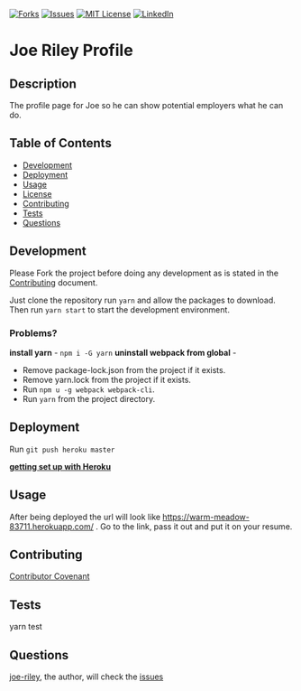 [![Forks][forks-shield]][forks-url]
[![Issues][issues-shield]][issues-url]
[![MIT License][license-shield]][license-url]
[![LinkedIn][linkedin-shield]][linkedin-url]

# Joe Riley Profile

## Description

The profile page for Joe so he can show potential employers what he can do.

## Table of Contents
* [Development](#development)
* [Deployment](#deployment)
* [Usage](#usage)
* [License](#license)
* [Contributing](#contributing)
* [Tests](#tests)
* [Questions](#questions)

## Development

Please Fork the project before doing any development as is stated in the [Contributing](#contributing) document.

Just clone the repository run `yarn` and allow the packages to download. Then run `yarn start` to start the development environment.

### Problems?
__install yarn__ - `npm i -G yarn`
__uninstall webpack from global__ - 
* Remove package-lock.json from the project if it exists.
* Remove yarn.lock from the project if it exists.
* Run `npm u -g webpack webpack-cli`.
* Run `yarn` from the project directory.

## Deployment 

Run `git push heroku master`

[__getting set up with Heroku__](https://devcenter.heroku.com/articles/git)

## Usage 

After being deployed the url will look like https://warm-meadow-83711.herokuapp.com/ . Go to the link, pass it out and put it on your resume.

## Contributing

[Contributor Covenant](./CONTRIBUTOR_COVENANT.md)

## Tests

yarn test

## Questions

[joe-riley](https://github.com/), the author, will check the [issues][issues-url]

[forks-shield]: https://img.shields.io/badge/forks-forks-blue
[forks-url]: https://github.com/joe-riley/joe-riley-profile/network/members
[stars-shield]: https://img.shields.io/github/stars/joe-riley/joe-riley-profile.svg?style=for-the-badge
[stars-url]: https://github.com/joe-riley/joe-riley-profile/stargazers
[issues-shield]: https://img.shields.io/badge/issues-issues-yellow
[issues-url]: https://github.com/joe-riley/joe-riley-profile/issues
[license-shield]: https://img.shields.io/badge/license-MIT-brightgreen
[license-url]: https://github.com/joe-riley/joe-riley-profile/blob/master/MIT.LICENSE
[linkedin-shield]: https://img.shields.io/badge/-LinkedIn-black.svg?logo=linkedin&colorB=555
[linkedin-url]: https://linkedin.com/in/mrjosephriley